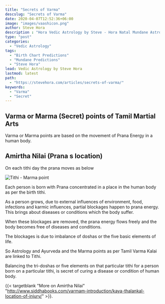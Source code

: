 ```yaml
---
title: "Secrets of Varma"
descslug: "Secrets of Varma"
date: 2020-04-07T12:52:36+06:00
image: "images/vaashicon.png"
author: Steve Hora
description : "Hora Vedic Astrology by Steve - Hora Natal Mundane Astrology Horoscope Reading Predictions Varma points"
type: "post"
categories: 
  - "Vedic Astrology"
tags:
  - "Birth Chart Predictions"
  - "Mundane Predictions"
  - "Steve Hora"
lead: Vedic Astrology by Steve Hora
lastmod: latest 
path:
  - "https://stevehora.com/articles/secrets-of-varma/"
keywords:
  - "Varma"
  - "Secret"
---
```


## Varma or Marma (Secret) points of Tamil Martial Arts

Varma or Marma points are based on the movement of Prana Energy in a human body.

## Amirtha Nilai (Prana s location)
On each tithi day the prana moves as below

![Tithi - Marma point](/images/articles/tethi.png)

Each person is born with Prana concentrated in a place in the human body as per the
birth tithi.

As a person grows, due to external influences of environment, food, infections and karmic influences, partial blockages happen to prana energy.
This brings about diseases or conditions which the body suffer.

When these blockages are removed, the prana energy flows freely and the body becomes free of diseases
and conditions.

The blockages is due to imbalance of doshas or the five basic elements of life.

So Astrology and Ayurveda and the Marma points as per Tamil Varma Kalai are linked to Tithi.

Balancing the tri-doshas or five elements on that particular tithi for a person born on a
particular tithi, is secret of curing a disease or condition of human body.

{{< targetblank "More on Amirtha Nilai" "http://www.siddhabooks.com/varmam-introduction/kaya-thalankal-location-of-injury/" >}}.

